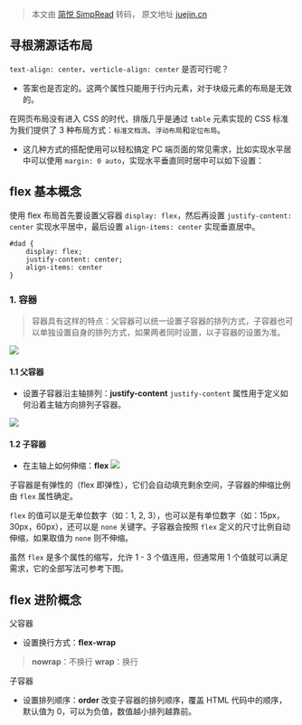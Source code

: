 > 本文由 [简悦 SimpRead](http://ksria.com/simpread/) 转码， 原文地址 [juejin.cn](https://juejin.cn/post/6844903474774147086?searchId=2023122313485056F6DC591B90F06889B6)

寻根溯源话布局
-------
`text-align: center`、`verticle-align: center` 是否可行呢？
- 答案也是否定的。这两个属性只能用于行内元素，对于块级元素的布局是无效的。

在网页布局没有进入 CSS 的时代，排版几乎是通过 `table` 元素实现的
CSS 标准为我们提供了 3 种布局方式：`标准文档流`、`浮动布局`和`定位布局`。
- 这几种方式的搭配使用可以轻松搞定 PC 端页面的常见需求，比如实现水平居中可以使用 `margin: 0 auto`，实现水平垂直同时居中可以如下设置：

flex 基本概念
---------
使用 flex 布局首先要设置父容器 `display: flex`，然后再设置 `justify-content: center` 实现水平居中，最后设置 `align-items: center` 实现垂直居中。

```
#dad {
    display: flex;
    justify-content: center;
    align-items: center
}
```

### 1. 容器

> 容器具有这样的特点：父容器可以统一设置子容器的排列方式，子容器也可以单独设置自身的排列方式，如果两者同时设置，以子容器的设置为准。

![](_resources/f443b657dbc39d361f68.png~tplv-t2oaga2asx-jj-mark!3024!0!0!0!q75.awebp.webp)

#### 1.1 父容器

*   设置子容器沿主轴排列：**justify-content**
`justify-content` 属性用于定义如何沿着主轴方向排列子容器。

![](_resources/be5b7f0e022a8da60ed8.png~tplv-t2oaga2asx-jj-mark!3024!0!0!0!q75.awebp.webp)
#### 1.2 子容器
*   在主轴上如何伸缩：**flex**
![](_resources/089d48122453e9fc372c.png~tplv-t2oaga2asx-jj-mark!3024!0!0!0!q75.awebp.webp)

子容器是有弹性的（flex 即弹性），它们会自动填充剩余空间，子容器的伸缩比例由 `flex` 属性确定。

`flex` 的值可以是无单位数字（如：1, 2, 3），也可以是有单位数字（如：15px，30px，60px），还可以是 `none` 关键字。子容器会按照 `flex` 定义的尺寸比例自动伸缩，如果取值为 `none` 则不伸缩。

虽然 `flex` 是多个属性的缩写，允许 1 - 3 个值连用，但通常用 1 个值就可以满足需求，它的全部写法可参考下图。

flex 进阶概念
---------

父容器
* 设置换行方式：**flex-wrap**
> **nowrap**：不换行
> **wrap**：换行

子容器
*   设置排列顺序：**order**
    改变子容器的排列顺序，覆盖 HTML 代码中的顺序，默认值为 0，可以为负值，数值越小排列越靠前。
    
